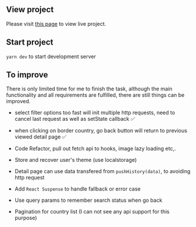 ## View project

Please visit [this page](https://zhanghanwen96.github.io/FE-Code-Challenge/) to view live project.

## Start project

`yarn dev` to start development server

## To improve

There is only limited time for me to finish the task, although the main functionality and all requirements are fulfilled, there are still things can be improved.

-   select filter options too fast will init multiple http requests, need to cancel last request as well as setState callback ✅
-   when clicking on border country, go back button will return to previous viewed detail page ✅

-   Code Refactor, pull out fetch api to hooks, image lazy loading etc,.
-   Store and recover user's theme (use localstorage)
-   Detail page can use data transfered from `pushHistory(data)`, to avoiding http request
-   Add `React Suspense` to handle fallback or error case
-   Use query params to remember search status when go back
-   Pagination for country list (I can not see any api support for this purpose)
